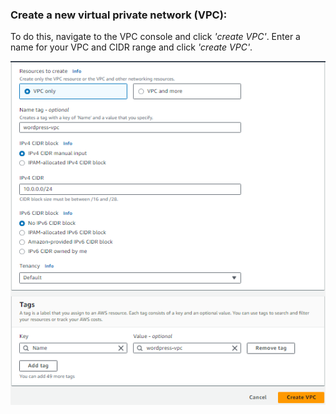 ### Create a new virtual private network (VPC):

To do this, navigate to the VPC console and click *\'create VPC\'*.
Enter a name for your VPC and CIDR range and click *\'create VPC\'*.

![screenshot1](./task1_images/create_vpc_image1.png)
